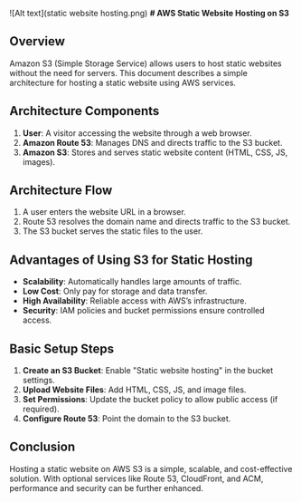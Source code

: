 ![Alt text](static website hosting.png)
**# AWS Static Website Hosting on S3**

## **Overview**
Amazon S3 (Simple Storage Service) allows users to host static websites without the need for servers. This document describes a simple architecture for hosting a static website using AWS services.

## **Architecture Components**
1. **User**: A visitor accessing the website through a web browser.
2. **Amazon Route 53**: Manages DNS and directs traffic to the S3 bucket.
3. **Amazon S3**: Stores and serves static website content (HTML, CSS, JS, images).

## **Architecture Flow**
1. A user enters the website URL in a browser.
2. Route 53 resolves the domain name and directs traffic to the S3 bucket.
3. The S3 bucket serves the static files to the user.

## **Advantages of Using S3 for Static Hosting**
- **Scalability**: Automatically handles large amounts of traffic.
- **Low Cost**: Only pay for storage and data transfer.
- **High Availability**: Reliable access with AWS’s infrastructure.
- **Security**: IAM policies and bucket permissions ensure controlled access.

## **Basic Setup Steps**
1. **Create an S3 Bucket**: Enable "Static website hosting" in the bucket settings.
2. **Upload Website Files**: Add HTML, CSS, JS, and image files.
3. **Set Permissions**: Update the bucket policy to allow public access (if required).
4. **Configure Route 53**: Point the domain to the S3 bucket.

## **Conclusion**
Hosting a static website on AWS S3 is a simple, scalable, and cost-effective solution. With optional services like Route 53, CloudFront, and ACM, performance and security can be further enhanced.


